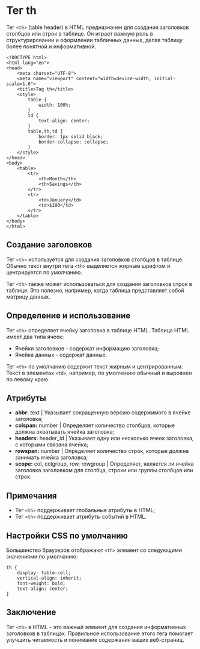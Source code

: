 # Тег th

Тег ``<th>`` (table header) в HTML предназначен для создания заголовков столбцов или строк в таблице. Он играет важную роль в структурировании и оформлении табличных данных, делая таблицу более понятной и информативной.

```
<!DOCTYPE html>
<html lang="en">
<head>
    <meta charset="UTF-8">
    <meta name="viewport" content="width=device-width, initial-scale=1.0">
    <title>Tag th</title>
    <style>
        table {
            width: 100%;
        }
        td {
            text-align: center;
        }
        table,th,td {
            border: 1px solid black;
            border-collapse: collapse;
        }
    </style>
</head>
<body>
    <table>
        <tr>
            <th>Month</th>
            <th>Savings</th>
        </tr>
        <tr>
            <td>January</td>
            <td>$100</td>
        </tr>
    </table>
</body>
</html>
```

## Создание заголовков

Тег ``<th>`` используется для создания заголовков столбцов в таблице. Обычно текст внутри тега ``<th>`` выделяется жирным шрифтом и центрируется по умолчанию.

Тег ``<th>`` также может использоваться для создания заголовков строк в таблице. Это полезно, например, когда таблица представляет собой матрицу данных.

## Определение и использование

Тег ``<th>`` определяет ячейку заголовка в таблице HTML. Таблица HTML имеет два типа ячеек:

- Ячейки заголовков - содержат информацию заголовка;
- Ячейка данных - содержат данные.

Тег ``<th>`` по умолчанию содержит текст жирным и центрированным. Текст в элементах ``<td>``, например, по умолчанию обычный и выровнен по левому краю.

## Атрибуты

- **abbr:** text | Указывает сокращенную версию содержимого в ячейке заголовка;
- **colspan:** number | Определяет количество столбцов, которые должна охватывать ячейка заголовка;
- **headers:** header_id | Указывает одну или несколько ячеек заголовка, с которыми связана ячейка;
- **rowspan:** number | Определяет количество строк, которые должна занимать ячейка заголовка;
- **scope:** col, colgroup, row, rowgroup | Определяет, является ли ячейка заголовка заголовком для столбца, строки или группы столбцов или строк.

## Примечания

- Тег ``<th>`` поддерживает глобальные атрибуты в HTML;
- Тег ``<th>`` поддерживает атрибуты событий в HTML.

## Настройки CSS по умолчанию

Большинство браузеров отображают ``<th>`` элемент со следующими значениями по умолчанию:

```
th {
    display: table-cell;
    vertical-align: inherit;
    font-weight: bold;
    text-align: center;
}
```

## Заключение

Тег ``<th>`` в HTML - это важный элемент для создания информативных заголовков в таблицах. Правильное использование этого тега помогает улучшить читаемость и понимание содержания ваших веб-страниц.